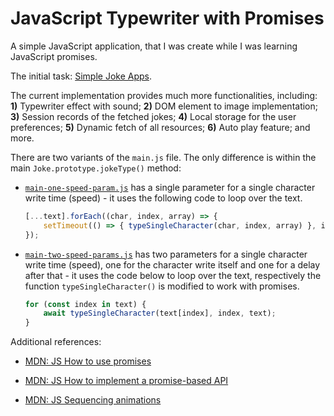 # JavaScript Typewriter with Promises

A simple JavaScript application, that I was create while I was learning JavaScript promises.

The initial task: [Simple Joke Apps](https://wwwcourses.github.io/ProgressBG-JS-Advanced-React-Slides/pages/themes/WebServicesAndJSON/WebServicesAndJSON.html#/13).

The current implementation provides much more functionalities, including: **1)** Typewriter effect with sound; **2)** DOM element to image implementation; **3)** Session records of the fetched jokes; **4)** Local storage for the user preferences; **5)** Dynamic fetch of all resources; **6)** Auto play feature; and more.

There are two variants of the `main.js` file. The only difference is within the main `Joke.prototype.jokeType()` method:

* [`main-one-speed-param.js`](./app/public/main-one-speed-param.js?plain=1#L178) has a single parameter for a single character write time (speed) - it uses the following code to loop over the text.

    ```js
    [...text].forEach((char, index, array) => {
        setTimeout(() => { typeSingleCharacter(char, index, array) }, index * speed);
    });
    ```

* [`main-two-speed-params.js`](./app/public/main-two-speed-params.js?plain=1#L178) has two parameters for a single character write time (speed), one for the character write itself and one for a delay after that - it uses the code below to loop over the text, respectively the function `typeSingleCharacter()` is modified to work with promises.

    ```js
    for (const index in text) {
        await typeSingleCharacter(text[index], index, text);
    }
    ```
Additional references:

* [MDN: JS How to use promises](https://developer.mozilla.org/en-US/docs/Learn/JavaScript/Asynchronous/Promises)

* [MDN: JS How to implement a promise-based API](https://developer.mozilla.org/en-US/docs/Learn/JavaScript/Asynchronous/Implementing_a_promise-based_API)

* [MDN: JS Sequencing animations](https://developer.mozilla.org/en-US/docs/Learn/JavaScript/Asynchronous/Sequencing_animations)
